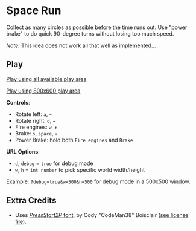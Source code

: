 # Space Run #

Collect as many circles as possible before the time runs out. Use "power brake" to do quick 90-degree turns without losing too much speed.

_Note:_ This idea does not work all that well as implemented...

## Play ##

[Play using all available play area](http://fmilitao.github.io/space-run/)

[Play using 800x600 play area](http://fmilitao.github.io/space-run/?w=800&h=600)

**Controls**:
  * Rotate left: `a`, `←`
  * Rotate right: `d`, `→`
  * Fire engines: `w`, `↑`
  * Brake: `s`, `space`, `↓`
  * Power Brake: hold both `Fire engines` and `Brake`

**URL Options**:
  * `d`, `debug` = `true` for debug mode
  * `w`, `h` = `int number` to pick specific world width/height

Example: `?debug=true&w=500&h=500` for debug mode in a 500x500 window.

## Extra Credits ##

 * Uses [_PressStart2P_ font](http://www.zone38.net/font/), by Cody "CodeMan38" Boisclair ([see license file](https://github.com/fmilitao/space-run/blob/master/font/LICENSE.txt)).

